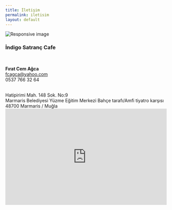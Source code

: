 ```yaml
---
title: İletişim
permalink: iletisim
layout: default
---
```




<div class="panel panel-default">
  <div class="panel-body">


<div class="row">
<div class="col-md-6">

<img src="{{ site.github.url }}/assets/images/indigo500.jpg" class="img-responsive img-thumbnail" alt="Responsive image">
  </div>
<div class="col-md-6">
<p><h3> İndigo Satranç Cafe </h3> </p>
<br/>
<p>
  <strong>Fırat Cem Ağca</strong> <br/>
  <a href="mailto:#">fcagca@yahoo.com</a> <br/>
  0537 766 32 64 <br/>
</p>
<br/>
Hatipirimi Mah. 148 Sok. No:9 <br/>
Marmaris Belediyesi Yüzme Eğitim Merkezi Bahçe tarafı/Amfi tiyatro karşısı <br/>
48700 Marmaris / Muğla <br/>
</div>

</div>

</div>
</div>


<div class="panel panel-default">
  <div class="panel-body">
<iframe
  width="100%"
  height="300"
  frameborder="0" style="border:0"
  src="https://www.google.com/maps/embed/v1/place?key=AIzaSyCLsr5EE3s338Y31Aa2jKgxf0Pv5TENff8&q=İndigo%20Satranç%20Cafe&maptype=satellite" allowfullscreen>
</iframe>

  </div>
</div>
